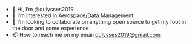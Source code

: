 - 👋 Hi, I’m @dulysses2019
- 👀 I’m interested in Aerospace/Data Management.
- 💞️ I’m looking to collaborate on anything open source to get my foot in the door and some experience
- 📫 How to reach me on my email dulysses2019@gmail.com

<!---
dulysses2019/dulysses2019 is a ✨ special ✨ repository because its `README.md` (this file) appears on your GitHub profile.
You can click the Preview link to take a look at your changes.
--->
